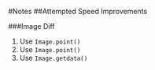 #Notes
##Attempted Speed Improvements

###Image Diff
1. Use `Image.point()`
2. Use `Image.point()`
3. Use `Image.getdata()`
